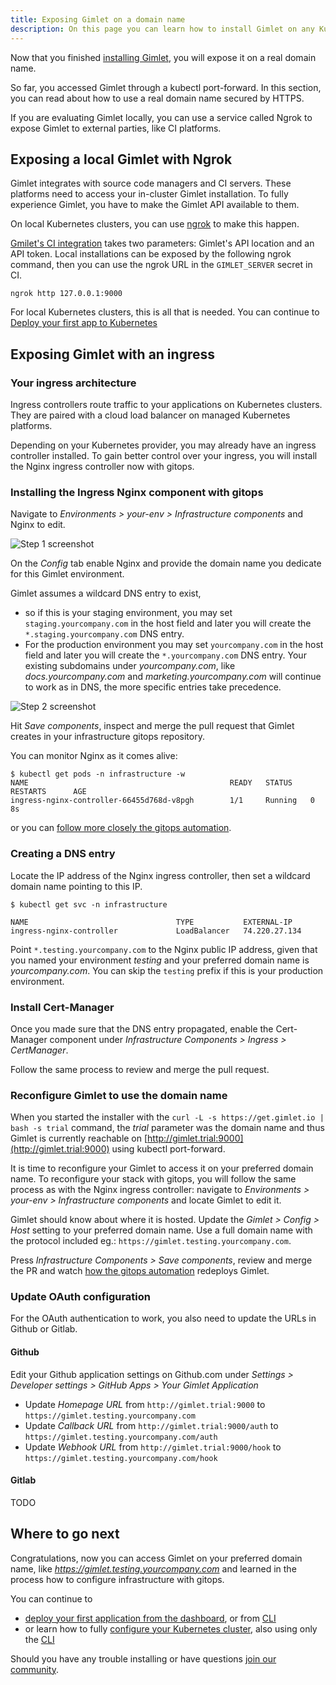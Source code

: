 ```yaml
---
title: Exposing Gimlet on a domain name
description: On this page you can learn how to install Gimlet on any Kubernetes cluster.
---
```


Now that you finished [installing Gimlet](/docs/installation), you will expose it on a real domain name.

So far, you accessed Gimlet through a kubectl port-forward. In this section, you can read about how to use a real domain name secured by HTTPS.

If you are evaluating Gimlet locally, you can use a service called Ngrok to expose Gimlet to external parties, like CI platforms.

## Exposing a local Gimlet with Ngrok

Gimlet integrates with source code managers and CI servers. These platforms need to access your in-cluster Gimlet installation. To fully experience Gimlet, you have to make the Gimlet API available to them.

On local Kubernetes clusters, you can use [ngrok](https://ngrok.com/docs/getting-started/#step-2-install-the-ngrok-agent) to make this happen.

[Gmilet's CI integration](/docs/deploy-your-first-app-to-kubernetes#integrate-ci-with-gimlet) takes two parameters: Gimlet's API location and an API token. Local installations can be exposed by the following ngrok command, then you can use the ngrok URL in the `GIMLET_SERVER` secret in CI.

```
ngrok http 127.0.0.1:9000
```

For local Kubernetes clusters, this is all that is needed. You can continue to [Deploy your first app to Kubernetes](/docs/deploy-your-first-app-to-kubernetes)

## Exposing Gimlet with an ingress

### Your ingress architecture

Ingress controllers route traffic to your applications on Kubernetes clusters. They are paired with a cloud load balancer on managed Kubernetes platforms.

Depending on your Kubernetes provider, you may already have an ingress controller installed. To gain better control over your ingress, you will install the Nginx ingress controller now with gitops.

### Installing the Ingress Nginx component with gitops

Navigate to _Environments > your-env > Infrastructure components_ and Nginx to edit.

![Step 1 screenshot](https://images.tango.us/public/screenshot_74d34c1d-a951-4114-b984-5d8ed568fc92.png?crop=focalpoint&fit=crop&fp-x=0.3250&fp-y=0.2505&fp-z=2.5296&w=1200&mark-w=0.2&mark-pad=0&mark64=aHR0cHM6Ly9pbWFnZXMudGFuZ28udXMvc3RhdGljL21hZGUtd2l0aC10YW5nby13YXRlcm1hcmsucG5n&ar=3840%3A1960)

On the _Config_ tab enable Nginx and provide the domain name you dedicate for this Gimlet environment.

Gimlet assumes a wildcard DNS entry to exist,

- so if this is your staging environment, you may set `staging.yourcompany.com` in the host field and later you will create the `*.staging.yourcompany.com` DNS entry.
- For the production environment you may set `yourcompany.com` in the host field and later you will create the `*.yourcompany.com` DNS entry. Your existing subdomains under _yourcompany.com_, like _docs.yourcompany.com_ and _marketing.yourcompany.com_ will continue to work as in DNS, the more specific entries take precedence.

![Step 2 screenshot](https://images.tango.us/public/edited_image_69245999-ad79-4170-bce1-8156ea96d7a2.png?crop=focalpoint&fit=crop&fp-x=0.4107&fp-y=0.4383&fp-z=2.0000&w=1200&mark-w=0.2&mark-pad=0&mark64=aHR0cHM6Ly9pbWFnZXMudGFuZ28udXMvc3RhdGljL21hZGUtd2l0aC10YW5nby13YXRlcm1hcmsucG5n&ar=3840%3A1960)

Hit _Save components_, inspect and merge the pull request that Gimlet creates in your infrastructure gitops repository.

You can monitor Nginx as it comes alive:

```
$ kubectl get pods -n infrastructure -w
NAME                                             READY   STATUS    RESTARTS      AGE
ingress-nginx-controller-66455d768d-v8pgh        1/1     Running   0             8s
```

or you can [follow more closely the gitops automation](/docs/bootstrap-gitops-automation-with-gimlet-cli#verify-the-gitops-automation).

### Creating a DNS entry

Locate the IP address of the Nginx ingress controller, then set a wildcard domain name pointing to this IP.

```
$ kubectl get svc -n infrastructure

NAME                                 TYPE           EXTERNAL-IP
ingress-nginx-controller             LoadBalancer   74.220.27.134
```

Point `*.testing.yourcompany.com` to the Nginx public IP address, given that you named your environment _testing_ and your preferred domain name is _yourcompany.com_. You can skip the `testing` prefix if this is your production environment.

### Install Cert-Manager

Once you made sure that the DNS entry propagated, enable the Cert-Manager component under _Infrastructure Components > Ingress > CertManager_.

Follow the same process to review and merge the pull request.

### Reconfigure Gimlet to use the domain name

When you started the installer with the `curl -L -s https://get.gimlet.io | bash -s trial` command, the _trial_ parameter was the domain name and thus Gimlet is currently reachable on [http://gimlet.trial:9000](http://gimlet.trial:9000) using kubectl port-forward.

It is time to reconfigure your Gimlet to access it on your preferred domain name. To reconfigure your stack with gitops, you will follow the same process as with the Nginx ingress controller: navigate to _Environments > your-env > Infrastructure components_ and locate Gimlet to edit it.

Gimlet should know about where it is hosted. Update the _Gimlet > Config > Host_ setting to your preferred domain name. Use a full domain name with the protocol included eg.: `https://gimlet.testing.yourcompany.com`.

Press _Infrastructure Components > Save components_, review and merge the PR and watch [how the gitops automation](/docs/bootstrap-gitops-automation-with-gimlet-cli#verify-the-gitops-automation) redeploys Gimlet.

### Update OAuth configuration

For the OAuth authentication to work, you also need to update the URLs in Github or Gitlab.

#### Github

Edit your Github application settings on Github.com under _Settings > Developer settings > GitHub Apps > Your Gimlet Application_

- Update _Homepage URL_ from `http://gimlet.trial:9000` to `https://gimlet.testing.yourcompany.com`
- Update _Callback URL_ from `http://gimlet.trial:9000/auth` to `https://gimlet.testing.yourcompany.com/auth`
- Update _Webhook URL_ from `http://gimlet.trial:9000/hook` to `https://gimlet.testing.yourcompany.com/hook`

#### Gitlab

TODO

## Where to go next

Congratulations, now you can access Gimlet on your preferred domain name, like *https://gimlet.testing.yourcompany.com* and learned in the process how to configure infrastructure with gitops.

You can continue to

- [deploy your first application from the dashboard](/docs/deploy-your-first-app-to-kubernetes), or from [CLI](/docs/deploy-your-first-app-to-kubernetes-with-gimlet-cli)
- or learn how to fully [configure your Kubernetes cluster](/docs/make-kubernetes-an-application-platform), also using only the [CLI](/docs/make-kubernetes-an-application-platform-with-gimlet-cli)

Should you have any trouble installing or have questions [join our community](/docs#getting-help).
